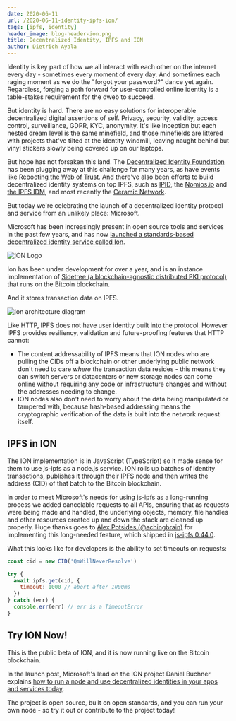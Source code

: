 ```yaml
---
date: 2020-06-11
url: /2020-06-11-identity-ipfs-ion/
tags: [ipfs, identity]
header_image: blog-header-ion.png
title: Decentralized Identity, IPFS and ION
author: Dietrich Ayala
---
```


Identity is key part of how we all interact with each other on the internet every day - sometimes every moment of every day. And sometimes each raging moment as we do the "forgot your password?" dance yet again. Regardless, forging a path forward for user-controlled online identity is a table-stakes requirement for the dweb to succeed.

But identity is hard. There are no easy solutions for interoperable decentralized digital assertions of self. Privacy, security, validity, access control, surveillance, GDPR, KYC, anonymity. It's like Inception but each nested dream level is the same minefield, and those minefields are littered with projects that've tilted at the identity windmill, leaving naught behind but vinyl stickers slowly being covered up on our laptops.

But hope has not forsaken this land. The [Decentralized Identity Foundation](https://identity.foundation/) has been plugging away at this challenge for many years, as have events like [Rebooting the Web of Trust](https://www.weboftrust.info/). And there've also been efforts to build decentralized identity systems on top IPFS, such as [IPID](https://github.com/johnnycrunch/ipid), the [Nomios.io](https://nomios.io/) and [the IPFS IDM](https://github.com/ipfs-shipyard/pm-idm), and most recently the [Ceramic Network](https://www.ceramic.network/).

But today we're celebrating the launch of a decentralized identity protocol and service from an unlikely place: Microsoft.

Microsoft has been increasingly present in open source tools and services in the past few years, and has now [launched a standards-based decentralized identity service called Ion](https://techcommunity.microsoft.com/t5/identity-standards-blog/ion-booting-up-the-network/ba-p/1441552).

![ION Logo](../img/099-identity-ipfs-ion/ion-logo.png)

Ion has been under development for over a year, and is an instance implementation of [Sidetree (a blockchain-agnostic distributed PKI protocol)](https://github.com/decentralized-identity/sidetree) that runs on the Bitcoin blockchain.

And it stores transaction data on IPFS.

![Ion architecture diagram](../img/099-identity-ipfs-ion/ion-architecture.png)

Like HTTP, IPFS does not have user identity built into the protocol. However IPFS provides resiliency, validation and future-proofing features that HTTP cannot:

* The content addressability of IPFS means that ION nodes who are pulling the CIDs off a blockchain or other underlying public network don't need to care *where* the transaction data resides - this means they can switch servers or datacenters or new storage nodes can come online without requiring any code or infrastructure changes and without the addresses needing to change.
* ION nodes also don't need to worry about the data being manipulated or tampered with, because hash-based addressing means the cryptographic verification of the data is built into the network request itself.

## IPFS in ION

The ION implementation is in JavaScript (TypeScript) so it made sense for them to use js-ipfs as a node.js service. ION rolls up batches of identity transactions, publishes it through their IPFS node and then writes the address (CID) of that batch to the Bitcoin blockchain.

In order to meet Microsoft's needs for using js-ipfs as a long-running process we added cancelable requests to all APIs, ensuring that as requests were being made and handled, the underlying objects, memory, file handles and other resources created up and down the stack are cleaned up properly. Huge thanks goes to [Alex Potsides (@achingbrain)](https://github.com/achingbrain) for implementing this long-needed feature, which shipped in [js-ipfs 0.44.0](https://blog.ipfs.io/2020-05-21-js-ipfs-0-44/).

What this looks like for developers is the ability to set timeouts on requests:

```javascript
const cid = new CID('QmWillNeverResolve')

try {
  await ipfs.get(cid, {
    timeout: 1000 // abort after 1000ms
  })
} catch (err) {
  console.err(err) // err is a TimeoutError
}
```

## Try ION Now!

This is the public beta of ION, and it is now running live on the Bitcoin blockchain.

In the launch post, Microsoft's lead on the ION project Daniel Buchner explains [how to run a node and use decentralized identities in your apps and services today](https://techcommunity.microsoft.com/t5/identity-standards-blog/ion-booting-up-the-network/ba-p/1441552).

The project is open source, built on open standards, and you can run your own node - so try it out or contribute to the project today!
